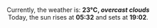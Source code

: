 <p  align="center"><br/>Currently, the weather is: <b> 23°C, <i>overcast clouds</i></b></br>Today, the sun rises at <b>05:32</b> and sets at <b>19:02</b>.</p>